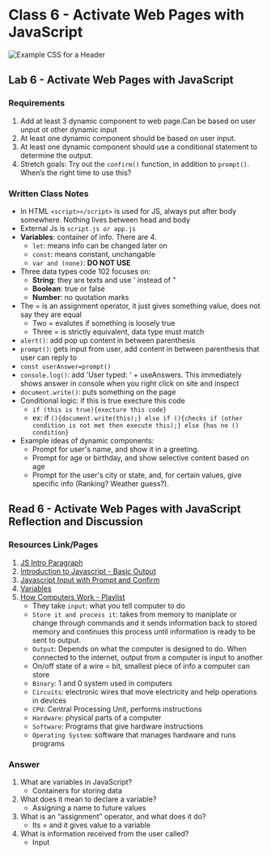 # Class 6 - Activate Web Pages with JavaScript

![Example CSS for a Header](https://upload.wikimedia.org/wikipedia/commons/3/3b/Javascript_Logo.png)

## Lab 6 - Activate Web Pages with JavaScript

### Requirements

1. Add at least 3 dynamic component to web page.Can be based on user unput ot other dynamic input
2. At least one dynamic component should be based on user input.
3. At least one dynamic component should use a conditional statement to determine the output.
4. Stretch goals: Try out the `confirm()` function, in addition to `prompt()`. When’s the right time to use this?

### Written Class Notes

- In HTML `<script></script>` is used for JS, always put after body somewhere. Nothing lives between head and body
- External Js is `script.js or app.js`
- **Variables**: container of info. There are 4.
  - `let`: means info can be changed later on
  - `const`: means constant, unchangable
  - `var and (none)`: **DO NOT USE**
- Three data types code 102 focuses on:
  - **String**: they are texts and use ' instead of "
  - **Boolean**: true or false
  - **Number**: no quotation marks
- The = is an assignment operator, it just gives something value, does not say they are equal
  - Two = evalutes if something is loosely true
  - Three = is strictly equivalent, data type must match
- `alert()`: add pop up content in between parenthesis
- `prompt()`: gets input from user, add content in between parenthesis that user can reply to
- `const userAnswer=prompt()`
- `console.log()`: add 'User typed: ' + useAnswers. This immediately shows answer in console when you right click on site and inspect
- `document.write()`: puts something on the page
- Conditional logic: if this is true execture this code
  - `if (this is true){execture this code}`
  - ex: if `(){document.write(this);} else if (){checks if (other condition is not met then execute this);} else {has no () condition}`
- Example ideas of dynamic components:
  - Prompt for user's name, and show it in a greeting.
  - Prompt for age or birthday, and show selective content based on age
  - Prompt for the user's city or state, and, for certain values, give specific info (Ranking? Weather guess?).

## Read 6 - Activate Web Pages with JavaScript Reflection and Discussion

### Resources Link/Pages

1. [JS Intro Paragraph](https://developer.mozilla.org/en-US/docs/Web/JavaScript)
2. [Introduction to Javascript - Basic Output](https://code-maven.com/introduction-to-javascript)
3. [Javascript Input with Prompt and Confirm](https://code-maven.com/javascript-input-with-prompt-and-confirm)
4. [Variables](https://www.w3schools.com/js/js_variables.asp)
5. [How Computers Work - Playlist](https://www.youtube.com/playlist?list=PLzdnOPI1iJNcsRwJhvksEo1tJqjIqWbN-)
   - They take `input`: what you tell computer to do
   - `Store it and process it`: takes from memory to maniplate or change through commands and it sends information back to stored memory and continues this process until information is ready to be sent to output.
   - `Output`: Depends on what the computer is designed to do. When connected to the internet, output from a computer is input to another
   - On/off state of a wire = bit, smallest piece of info a computer can store
   - `Binary`: 1 and 0 system used in computers
   - `Circuits`: electronic wires that move electricity and help operations in devices
   - `CPU`: Central Processing Unit, performs instructions
   - `Hardware`: physical parts of a computer
   - `Software`: Programs that give hardware instructions
   - `Operating System`: software that manages hardware and runs programs

### Answer

1. What are variables in JavaScript?
   - Containers for storing data
2. What does it mean to declare a variable?
   - Assigning a name to future values
3. What is an “assignment” operator, and what does it do?
   - Its = and it gives value to a variable
4. What is information received from the user called?
   - Input
